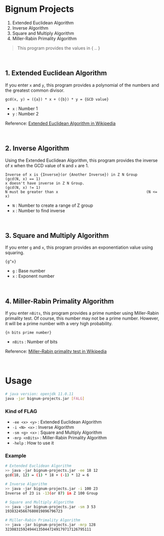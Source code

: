 # Bignum Projects

1. Extended Euclidean Algorithm
2. Inverse Algorithm
3. Square and Multiply Algorithm
4. Miller-Rabin Primality Algorithm

> This program provides the values in { .. }

<br />

## 1. Extended Euclidean Algorithm

If you enter `x` and `y`, this program provides a polynomial of the numbers and the greatest common divisor.

    gcd(x, y) = ({a}) * x + ({b}) * y = {GCD value}

- `x` :  Number 1
- `y` :  Number 2

Reference: [Extended Euclidean Algorithm in Wikipedia](https://en.wikipedia.org/wiki/Extended_Euclidean_algorithm)

<br />

## 2. Inverse Algorithm

Using the Extended Euclidean Algorithm, this program provides the inverse of x when the GCD value of `N` and `x` are 1.

    Inverse of x is {Inverse}(or {Another Inverse}) in Z N Group    (gcd(N, x) == 1)
    x doesn't have inverse in Z N Group.                            (gcd(N, x) != 1)
    N must be greater than x                                        (N <= x)

- `N` :  Number to create a range of Z group
- `x` :  Number to find inverse

<br />

## 3. Square and Multiply Algorithm

If you enter `g` and `x`, this program provides an exponentiation value using squaring.

    {g^x}

- `g` :  Base number
- `x` :  Exponent number

<!-- Reference: [Exponentiation by squaring in Wikipedia](https://en.wikipedia.org/wiki/Exponentiation_by_squaring) -->

<br />

## 4. Miller-Rabin Primality Algorithm

If you enter `nBits`, this program provides a prime number using Miller-Rabin primality test. Of course, this number may not be a prime number. However, it will be a prime number with a very high probability.

    {n bits prime number}

- `nBits` :  Number of bits

Reference: [Miller–Rabin primality test in Wikipedia](https://en.wikipedia.org/wiki/Miller-Rabin_primality_test)

<br />

# Usage

```Bash
# java version: openjdk 11.0.11
java -jar bignum-projects.jar [FALG]
```

### Kind of FLAG
- `-ee <x> <y>`  : Extended Euclidean Algorithm
- `-i <N> <x>`   : Inverse Algorithm
- `-sm <g> <x>`  : Square and Multiply Algorithm
- `-mrp <nBits>` : Miller-Rabin Primality Algorithm
- `-help`        : How to use it

### Example
```Bash
# Extended Euclidean Algorithm
>> java -jar bignum-projects.jar -ee 18 12
gcd(18, 12) = (1) * 18 + (-1) * 12 = 6

# Inverse Algorithm
>> java -jar bignum-projects.jar -i 100 23
Inverse of 23 is -13(or 87) in Z 100 Group

# Square and Multiply Algorithm
>> java -jar bignum-projects.jar -sm 3 53 
19383245667680019896796723

# Miller-Rabin Primality Algorithm
>> java -jar bignum-projects.jar -mrp 128
323083159249441350447249179717126795111
```
